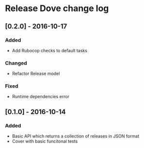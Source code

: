 # Release Dove change log

## [0.2.0] - 2016-10-17

### Added
- Add Rubocop checks to default tasks

### Changed
- Refactor Release model

### Fixed
- Runtime dependencies error

## [0.1.0] - 2016-10-14

### Added
- Basic API which returns a collection of releases in JSON format
- Cover with basic funcitonal tests
